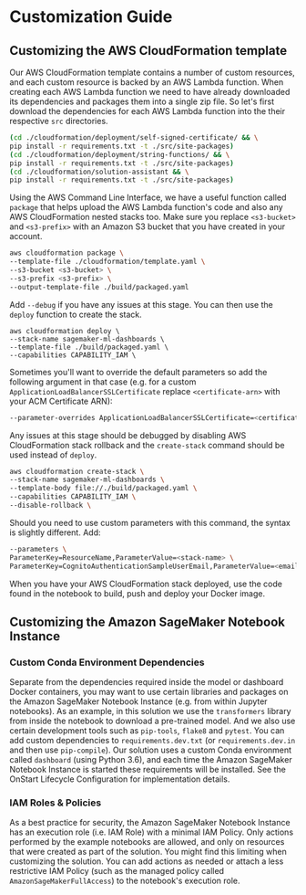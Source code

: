 # Customization Guide

## Customizing the AWS CloudFormation template

Our AWS CloudFormation template contains a number of custom resources, and each custom resource is backed by an AWS Lambda function. When creating each AWS Lambda function we need to have already downloaded its dependencies and packages them into a single zip file. So let's first download the dependencies for each AWS Lambda function into the their respective `src` directories.

```bash
(cd ./cloudformation/deployment/self-signed-certificate/ && \
pip install -r requirements.txt -t ./src/site-packages)
(cd ./cloudformation/deployment/string-functions/ && \
pip install -r requirements.txt -t ./src/site-packages)
(cd ./cloudformation/solution-assistant && \
pip install -r requirements.txt -t ./src/site-packages)
```

Using the AWS Command Line Interface, we have a useful function called `package` that helps upload the AWS Lambda function's code and also any AWS CloudFormation nested stacks too. Make sure you replace `<s3-bucket>` and `<s3-prefix>` with an Amazon S3 bucket that you have created in your account.

```bash
aws cloudformation package \
--template-file ./cloudformation/template.yaml \
--s3-bucket <s3-bucket> \
--s3-prefix <s3-prefix> \
--output-template-file ./build/packaged.yaml
```

Add `--debug` if you have any issues at this stage. You can then use the `deploy` function to create the stack.

```
aws cloudformation deploy \
--stack-name sagemaker-ml-dashboards \
--template-file ./build/packaged.yaml \
--capabilities CAPABILITY_IAM \
```

Sometimes you'll want to override the default parameters so add the following argument in that case (e.g. for a custom `ApplicationLoadBalancerSSLCertificate` replace `<certificate-arn>` with your ACM Certificate ARN):

```bash
--parameter-overrides ApplicationLoadBalancerSSLCertificate=<certificate-arn>
```

Any issues at this stage should be debugged by disabling AWS CloudFormation stack rollback and the `create-stack` command should be used instead of `deploy`.

```bash
aws cloudformation create-stack \
--stack-name sagemaker-ml-dashboards \
--template-body file://./build/packaged.yaml \
--capabilities CAPABILITY_IAM \
--disable-rollback \
```

Should you need to use custom parameters with this command, the syntax is slightly different. Add:

```bash
--parameters \
ParameterKey=ResourceName,ParameterValue=<stack-name> \
ParameterKey=CognitoAuthenticationSampleUserEmail,ParameterValue=<email>
```

When you have your AWS CloudFormation stack deployed, use the code found in the notebook to build, push and deploy your Docker image.

## Customizing the Amazon SageMaker Notebook Instance

### Custom Conda Environment Dependencies

Separate from the dependencies required inside the model or dashboard Docker
containers, you may want to use certain libraries and packages on the Amazon
SageMaker Notebook Instance (e.g. from within Jupyter notebooks). As an example,
in this solution we use the `transformers` library from inside the notebook to
download a pre-trained model. And we also use certain development tools such as
`pip-tools`, `flake8` and `pytest`. You can add custom dependencies to
`requirements.dev.txt` (or `requirements.dev.in` and then use `pip-compile`).
Our solution uses a custom Conda environment called `dashboard` (using Python
3.6), and each time the Amazon SageMaker Notebook Instance is started these
requirements will be installed. See the OnStart Lifecycle Configuration for
implementation details.

### IAM Roles & Policies

As a best practice for security, the Amazon SageMaker Notebook Instance has
an execution role (i.e. IAM Role) with a minimal IAM Policy. Only actions
performed by the example notebooks are allowed, and only on resources that
were created as part of the solution. You might find this limiting when
customizing the solution. You can add actions as needed or attach a less
restrictive IAM Policy (such as the managed policy called
`AmazonSageMakerFullAccess`) to the notebook's execution role.
